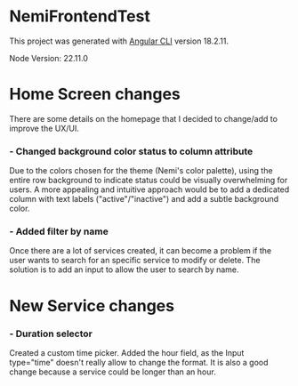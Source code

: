 # NemiFrontendTest

This project was generated with [Angular CLI](https://github.com/angular/angular-cli) version 18.2.11.

Node Version: 22.11.0

# Home Screen changes

There are some details on the homepage that I decided to change/add to improve the UX/UI.

### - Changed background color status to column attribute

Due to the colors chosen for the theme (Nemi's color palette), using the entire row background to indicate status could be visually overwhelming for users. A more appealing and intuitive approach would be to add a dedicated column with text labels ("active"/"inactive") and add a subtle background color.

### - Added filter by name

Once there are a lot of services created, it can become a problem if the user wants to search for an specific service to modify or delete. The solution is to add an input to allow the user to search by name.

# New Service changes

### - Duration selector

Created a custom time picker. Added the hour field, as the Input type="time" doesn't really allow to change the format. It is also a good change because a service could be longer than an hour.
